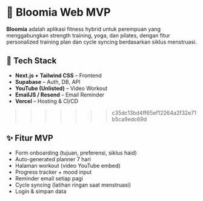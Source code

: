 

# 🌸 Bloomia Web MVP

**Bloomia** adalah aplikasi fitness hybrid untuk perempuan yang menggabungkan strength training, yoga, dan pilates, dengan fitur personalized training plan dan cycle syncing berdasarkan siklus menstruasi.

## 🚀 Tech Stack
- **Next.js + Tailwind CSS** – Frontend
- **Supabase** – Auth, DB, API
- **YouTube (Unlisted)** – Video Workout
- **EmailJS / Resend** – Email Reminder
- **Vercel** – Hosting & CI/CD

>>>>>>> c35dc13bd4ff65ef12264a2f32e71b5ca9edc69d
## ✨ Fitur MVP
- Form onboarding (tujuan, preferensi, siklus haid)
- Auto-generated planner 7 hari
- Halaman workout (video YouTube embed)
- Progress tracker + mood input
- Reminder email setiap pagi
- Cycle syncing (latihan ringan saat menstruasi)
- Login & simpan data

